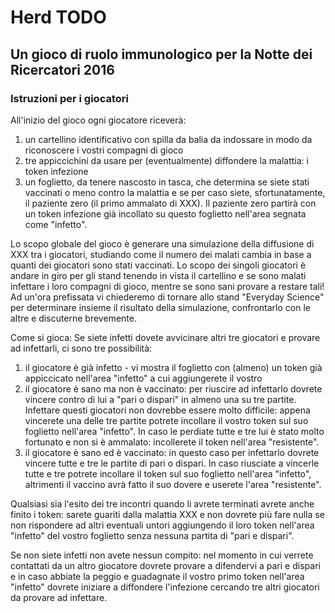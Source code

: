 # Herd TODO
## Un gioco di ruolo immunologico per la Notte dei Ricercatori 2016 ##
### Istruzioni per i giocatori ###

All'inizio del gioco ogni giocatore riceverà:
1. un cartellino identificativo con spilla da balia da indossare in modo da riconoscere i vostri compagni di gioco
2. tre appiccichini da usare per (eventualmente) diffondere la malattia: i token infezione
3. un foglietto, da tenere nascosto in tasca, che determina se siete stati vaccinati o meno contro la malattia e se
per caso siete, sfortunatamente, il paziente zero (il primo ammalato di XXX). Il paziente zero partirà con un token infezione
già incollato su questo foglietto nell'area segnata come "infetto".

Lo scopo globale del gioco è generare una simulazione della diffusione di XXX tra i giocatori, studiando come il numero dei
malati cambia in base a quanti dei giocatori sono stati vaccinati.
Lo scopo dei singoli giocatori è andare in giro per gli stand tenendo in vista il cartellino e se sono malati infettare
i loro compagni di gioco, mentre se sono sani provare a restare tali! 
Ad un'ora prefissata vi chiederemo di tornare allo stand "Everyday Science" per determinare insieme
il risultato della simulazione, confrontarlo con le altre e discuterne brevemente.

Come si gioca:
Se siete infetti dovete avvicinare altri tre giocatori e provare ad infettarli, ci sono tre possibilità:
1. il giocatore è già infetto - vi mostra il foglietto con (almeno) un token già appiccicato nell'area "infetto" a cui aggiungerete il vostro
2. il giocatore è sano ma non è vaccinato: per riuscire ad infettarlo dovrete vincere contro di lui a "pari o dispari" in almeno
una su tre partite. Infettare questi giocatori non dovrebbe essere molto difficile: appena vincerete una delle tre partite potrete
incollare il vostro token sul suo foglietto nell'area "infetto". In caso le perdiate tutte e tre lui è stato molto fortunato e non si è ammalato:
incollerete il token nell'area "resistente".
3. il giocatore è sano ed è vaccinato: in questo caso per infettarlo dovrete vincere tutte e tre le partite di pari 
o dispari. In caso riusciate a vincerle tutte e tre potrete incollare il token sul suo foglietto nell'area "infetto", altrimenti
il vaccino avrà fatto il suo dovere e userete l'area "resistente".

Qualsiasi sia l'esito dei tre incontri quando li avrete terminati avrete anche finito i token: sarete guariti dalla malattia XXX
e non dovrete più fare nulla se non rispondere ad altri eventuali untori aggiungendo il loro token nell'area "infetto" del vostro foglietto senza 
nessuna partita di "pari e dispari".

Se non siete infetti non avete nessun compito: nel momento in cui verrete contattati da un altro giocatore dovrete provare
a difendervi a pari e dispari e in caso abbiate la peggio e guadagnate il vostro primo token nell'area "infetto" dovrete iniziare
a diffondere l'infezione cercando tre altri giocatori da provare ad infettare.
